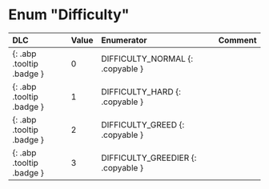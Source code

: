# Enum "Difficulty"
|DLC|Value|Enumerator|Comment|
|:--|:--|:--|:--|
|[ ](#){: .abp .tooltip .badge }|0 |DIFFICULTY_NORMAL {: .copyable } |  | 
|[ ](#){: .abp .tooltip .badge }|1 |DIFFICULTY_HARD {: .copyable } |  | 
|[ ](#){: .abp .tooltip .badge }|2 |DIFFICULTY_GREED {: .copyable } |  | 
|[ ](#){: .abp .tooltip .badge }|3 |DIFFICULTY_GREEDIER {: .copyable } |  | 
